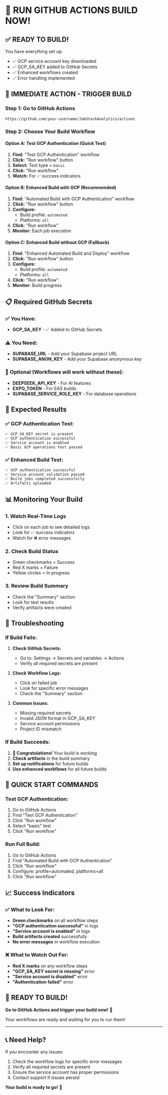 # 🚀 RUN GITHUB ACTIONS BUILD NOW!

## ✅ READY TO BUILD!

You have everything set up:
- ✅ GCP service account key downloaded
- ✅ GCP_SA_KEY added to GitHub Secrets
- ✅ Enhanced workflows created
- ✅ Error handling implemented

## 🎯 IMMEDIATE ACTION - TRIGGER BUILD

### Step 1: Go to GitHub Actions
```
https://github.com/your-username/JamStockAnalytics/actions
```

### Step 2: Choose Your Build Workflow

#### Option A: Test GCP Authentication (Quick Test)
1. **Find:** "Test GCP Authentication" workflow
2. **Click:** "Run workflow" button
3. **Select:** Test type = `basic`
4. **Click:** "Run workflow"
5. **Watch:** For ✅ success indicators

#### Option B: Enhanced Build with GCP (Recommended)
1. **Find:** "Automated Build with GCP Authentication" workflow
2. **Click:** "Run workflow" button
3. **Configure:**
   - Build profile: `automated`
   - Platforms: `all`
4. **Click:** "Run workflow"
5. **Monitor:** Each job execution

#### Option C: Enhanced Build without GCP (Fallback)
1. **Find:** "Enhanced Automated Build and Deploy" workflow
2. **Click:** "Run workflow" button
3. **Configure:**
   - Build profile: `automated`
   - Platforms: `all`
4. **Click:** "Run workflow"
5. **Monitor:** Build progress

## 📋 Required GitHub Secrets

### ✅ You Have:
- **GCP_SA_KEY** - ✅ Added to GitHub Secrets

### ⚠️ You Need:
- **SUPABASE_URL** - Add your Supabase project URL
- **SUPABASE_ANON_KEY** - Add your Supabase anonymous key

### 🔧 Optional (Workflows will work without these):
- **DEEPSEEK_API_KEY** - For AI features
- **EXPO_TOKEN** - For EAS builds
- **SUPABASE_SERVICE_ROLE_KEY** - For database operations

## 🎯 Expected Results

### ✅ GCP Authentication Test:
```
✅ GCP_SA_KEY secret is present
✅ GCP authentication successful
✅ Service account is enabled
✅ Basic GCP operations test passed
```

### ✅ Enhanced Build Test:
```
✅ GCP authentication successful
✅ Service account validation passed
✅ Build jobs completed successfully
✅ Artifacts uploaded
```

## 📊 Monitoring Your Build

### 1. Watch Real-Time Logs
- Click on each job to see detailed logs
- Look for ✅ success indicators
- Watch for ❌ error messages

### 2. Check Build Status
- Green checkmarks = Success
- Red X marks = Failure
- Yellow circles = In progress

### 3. Review Build Summary
- Check the "Summary" section
- Look for test results
- Verify artifacts were created

## 🔧 Troubleshooting

### If Build Fails:

1. **Check GitHub Secrets:**
   - Go to: Settings → Secrets and variables → Actions
   - Verify all required secrets are present

2. **Check Workflow Logs:**
   - Click on failed job
   - Look for specific error messages
   - Check the "Summary" section

3. **Common Issues:**
   - Missing required secrets
   - Invalid JSON format in GCP_SA_KEY
   - Service account permissions
   - Project ID mismatch

### If Build Succeeds:

1. **🎉 Congratulations!** Your build is working
2. **Check artifacts** in the build summary
3. **Set up notifications** for future builds
4. **Use enhanced workflows** for all future builds

## 🚀 QUICK START COMMANDS

### Test GCP Authentication:
1. Go to GitHub Actions
2. Find "Test GCP Authentication"
3. Click "Run workflow"
4. Select "basic" test
5. Click "Run workflow"

### Run Full Build:
1. Go to GitHub Actions
2. Find "Automated Build with GCP Authentication"
3. Click "Run workflow"
4. Configure: profile=automated, platforms=all
5. Click "Run workflow"

## 📈 Success Indicators

### ✅ What to Look For:
- **Green checkmarks** on all workflow steps
- **"GCP authentication successful"** in logs
- **"Service account is enabled"** in logs
- **Build artifacts created** successfully
- **No error messages** in workflow execution

### ❌ What to Watch Out For:
- **Red X marks** on any workflow steps
- **"GCP_SA_KEY secret is missing"** error
- **"Service account is disabled"** error
- **"Authentication failed"** error

## 🎯 READY TO BUILD!

**Go to GitHub Actions and trigger your build now!** 🚀

Your workflows are ready and waiting for you to run them!

---

## 📞 Need Help?

If you encounter any issues:
1. Check the workflow logs for specific error messages
2. Verify all required secrets are present
3. Ensure the service account has proper permissions
4. Contact support if issues persist

**Your build is ready to go!** 🚀
